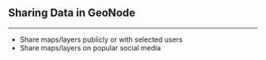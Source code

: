 ## Sharing Data in GeoNode

----

  - Share maps/layers publicly or with selected users
  - Share maps/layers on popular social media
